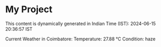 # My Project

This content is dynamically generated in Indian Time (IST): 2024-06-15 20:36:57 IST


Current Weather in Coimbatore:
Temperature: 27.88 °C
Condition: haze
